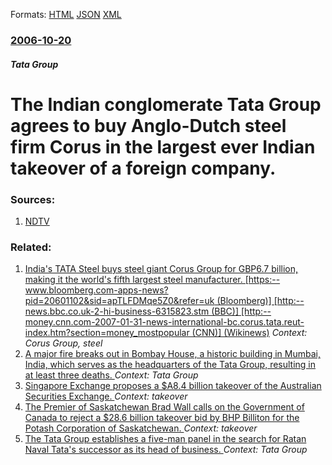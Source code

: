 
Formats: [HTML](/news/2006/10/20/the-indian-conglomerate-tata-group-agrees-to-buy-anglo-dutch-steel-firm-corus-in-the-largest-ever-indian-takeover-of-a-foreign-company.html)  [JSON](/news/2006/10/20/the-indian-conglomerate-tata-group-agrees-to-buy-anglo-dutch-steel-firm-corus-in-the-largest-ever-indian-takeover-of-a-foreign-company.json)  [XML](/news/2006/10/20/the-indian-conglomerate-tata-group-agrees-to-buy-anglo-dutch-steel-firm-corus-in-the-largest-ever-indian-takeover-of-a-foreign-company.xml)  

### [2006-10-20](/news/2006/10/20/index.md)

##### Tata Group
#  The Indian conglomerate Tata Group agrees to buy Anglo-Dutch steel firm Corus in the largest ever Indian takeover of a foreign company. 




### Sources:

1. [NDTV](http://www.ndtvprofit.com/homepage/storybusinessnew.asp?slug=Tata+buys+UK+steelmaker+Corus&id=34193)

### Related:

1. [ India's TATA Steel buys steel giant Corus Group for GBP6.7 billion, making it the world's fifth largest steel manufacturer. [https:--www.bloomberg.com-apps-news?pid=20601102&sid=apTLFDMqe5Z0&refer=uk (Bloomberg)] [http:--news.bbc.co.uk-2-hi-business-6315823.stm (BBC)] [http:--money.cnn.com-2007-01-31-news-international-bc.corus.tata.reut-index.htm?section=money_mostpopular (CNN)] (Wikinews)](/news/2007/01/31/india-s-tata-steel-buys-steel-giant-corus-group-for-agbp6-7-billion-making-it-the-world-s-fifth-largest-steel-manufacturer-https-www-b.md) _Context: Corus Group, steel_
2. [A major fire breaks out in Bombay House, a historic building in Mumbai, India, which serves as the headquarters of the Tata Group, resulting in at least three deaths. ](/news/2011/02/9/a-major-fire-breaks-out-in-bombay-house-a-historic-building-in-mumbai-india-which-serves-as-the-headquarters-of-the-tata-group-resulting.md) _Context: Tata Group_
3. [Singapore Exchange proposes a $A8.4 billion takeover of the Australian Securities Exchange. ](/news/2010/10/25/singapore-exchange-proposes-a-a8-4-billion-takeover-of-the-australian-securities-exchange.md) _Context: takeover_
4. [The Premier of Saskatchewan Brad Wall calls on the Government of Canada to reject a $28.6 billion takeover bid by BHP Billiton for the Potash Corporation of Saskatchewan. ](/news/2010/10/22/the-premier-of-saskatchewan-brad-wall-calls-on-the-government-of-canada-to-reject-a-28-6-billion-takeover-bid-by-bhp-billiton-for-the-potas.md) _Context: takeover_
5. [The Tata Group establishes a five-man panel in the search for Ratan Naval Tata's successor as its head of business. ](/news/2010/08/6/the-tata-group-establishes-a-five-man-panel-in-the-search-for-ratan-naval-tata-s-successor-as-its-head-of-business.md) _Context: Tata Group_
